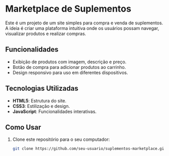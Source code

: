 # Marketplace de Suplementos

Este é um projeto de um site simples para compra e venda de suplementos. A ideia é criar uma plataforma intuitiva onde os usuários possam navegar, visualizar produtos e realizar compras.

## Funcionalidades
- Exibição de produtos com imagem, descrição e preço.
- Botão de compra para adicionar produtos ao carrinho.
- Design responsivo para uso em diferentes dispositivos.

## Tecnologias Utilizadas
- **HTML5**: Estrutura do site.
- **CSS3**: Estilização e design.
- **JavaScript**: Funcionalidades interativas.

## Como Usar
1. Clone este repositório para o seu computador:
   ```bash
   git clone https://github.com/seu-usuario/suplementos-marketplace.git
